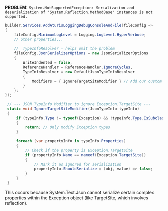 
**PROBLEM:** `System.NotSupportedException: Serialization and deserialization of 'System.Reflection.MethodBase' instances is not supported.`

```C#
builder.Services.AddAturisLoggingDebugConsoleAndFile(fileConfig =>
{
    fileConfig.MinimumLogLevel = Logging.LogLevel.HyperVerbose;
	// other properties...
	
	//  TypeInfoResolver - helps omit the problem
    fileConfig.JsonSerializerOptions = new JsonSerializerOptions
    {
        WriteIndented = false,
        ReferenceHandler = ReferenceHandler.IgnoreCycles,
        TypeInfoResolver = new DefaultJsonTypeInfoResolver
        {
            Modifiers = { IgnoreTargetSiteModifier } // Add our custom modifier
        }
    };
});
```

```C#
 // --- JSON TypeInfo Modifier to ignore Exception.TargetSite ---
 static void IgnoreTargetSiteModifier(JsonTypeInfo typeInfo)
 {
     if (typeInfo.Type != typeof(Exception) && !typeInfo.Type.IsSubclassOf(typeof(Exception)))
     {
         return; // Only modify Exception types
     }

     foreach (var propertyInfo in typeInfo.Properties)
     {
         // Check if the property is Exception.TargetSite
         if (propertyInfo.Name == nameof(Exception.TargetSite))
         {
             // Mark it as ignored for serialization
             propertyInfo.ShouldSerialize = (obj, value) => false;
         }
     }
 }
```

This occurs because System.Text.Json cannot serialize certain complex properties within the Exception object (like TargetSite, which involves reflection).